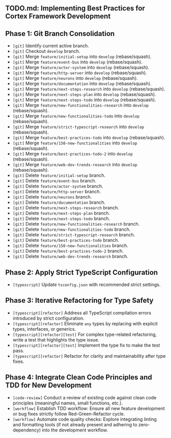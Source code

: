 ## TODO.md: Implementing Best Practices for Cortex Framework Development

## Phase 1: Git Branch Consolidation
*   `[git]` Identify current active branch.
*   `[git]` Checkout `develop` branch.
*   `[git]` Merge `feature/initial-setup` into `develop` (rebase/squash).
*   `[git]` Merge `feature/event-bus` into `develop` (rebase/squash).
*   `[git]` Merge `feature/actor-system` into `develop` (rebase/squash).
*   `[git]` Merge `feature/http-server` into `develop` (rebase/squash).
*   `[git]` Merge `feature/neurons` into `develop` (rebase/squash).
*   `[git]` Merge `feature/documentation` into `develop` (rebase/squash).
*   `[git]` Merge `feature/next-steps-research` into `develop` (rebase/squash).
*   `[git]` Merge `feature/next-steps-plan` into `develop` (rebase/squash).
*   `[git]` Merge `feature/next-steps-todo` into `develop` (rebase/squash).
*   `[git]` Merge `feature/new-functionalities-research` into `develop` (rebase/squash).
*   `[git]` Merge `feature/new-functionalities-todo` into `develop` (rebase/squash).
*   `[git]` Merge `feature/strict-typescript-research` into `develop` (rebase/squash).
*   `[git]` Merge `feature/best-practices-todo` into `develop` (rebase/squash).
*   `[git]` Merge `feature/150-new-functionalities` into `develop` (rebase/squash).
*   `[git]` Merge `feature/best-practices-todo-2` into `develop` (rebase/squash).
*   `[git]` Merge `feature/web-dev-trends-research` into `develop` (rebase/squash).
*   `[git]` Delete `feature/initial-setup` branch.
*   `[git]` Delete `feature/event-bus` branch.
*   `[git]` Delete `feature/actor-system` branch.
*   `[git]` Delete `feature/http-server` branch.
*   `[git]` Delete `feature/neurons` branch.
*   `[git]` Delete `feature/documentation` branch.
*   `[git]` Delete `feature/next-steps-research` branch.
*   `[git]` Delete `feature/next-steps-plan` branch.
*   `[git]` Delete `feature/next-steps-todo` branch.
*   `[git]` Delete `feature/new-functionalities-research` branch.
*   `[git]` Delete `feature/new-functionalities-todo` branch.
*   `[git]` Delete `feature/strict-typescript-research` branch.
*   `[git]` Delete `feature/best-practices-todo` branch.
*   `[git]` Delete `feature/150-new-functionalities` branch.
*   `[git]` Delete `feature/best-practices-todo-2` branch.
*   `[git]` Delete `feature/web-dev-trends-research` branch.

## Phase 2: Apply Strict TypeScript Configuration
*   `[typescript]` Update `tsconfig.json` with recommended strict settings.

## Phase 3: Iterative Refactoring for Type Safety
*   `[typescript][refactor]` Address all TypeScript compilation errors introduced by strict configuration.
*   `[typescript][refactor]` Eliminate `any` types by replacing with explicit types, interfaces, or generics.
*   `[typescript][refactor][test]` For complex type-related refactoring, write a test that highlights the type issue.
*   `[typescript][refactor][test]` Implement the type fix to make the test pass.
*   `[typescript][refactor]` Refactor for clarity and maintainability after type fixes.

## Phase 4: Integrate Clean Code Principles and TDD for New Development
*   `[code-review]` Conduct a review of existing code against clean code principles (meaningful names, small functions, etc.).
*   `[workflow]` Establish TDD workflow: Ensure all new feature development or bug fixes strictly follow Red-Green-Refactor cycle.
*   `[workflow]` Automate code quality checks: Explore integrating linting and formatting tools (if not already present and adhering to zero-dependency) into the development workflow.